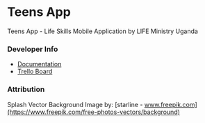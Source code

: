 # Teens App

Teens App - Life Skills Mobile Application by LIFE Ministry Uganda

### Developer Info
- [Documentation](https://docs.google.com/document/d/1jz6kOrY2waWRZZ9u31JEvlltuRcPHdeVJkQxOMdq_GM/edit)
- [Trello Board](https://trello.com/b/tCtHUVWV/teensapp)

### Attribution
Splash Vector Background Image by: [starline - www.freepik.com](https://www.freepik.com/free-photos-vectors/background)

